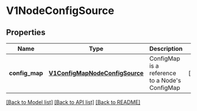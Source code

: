 # V1NodeConfigSource

## Properties
Name | Type | Description | Notes
------------ | ------------- | ------------- | -------------
**config_map** | [**V1ConfigMapNodeConfigSource**](V1ConfigMapNodeConfigSource.md) | ConfigMap is a reference to a Node&#39;s ConfigMap | [optional] 

[[Back to Model list]](../README.md#documentation-for-models) [[Back to API list]](../README.md#documentation-for-api-endpoints) [[Back to README]](../README.md)


